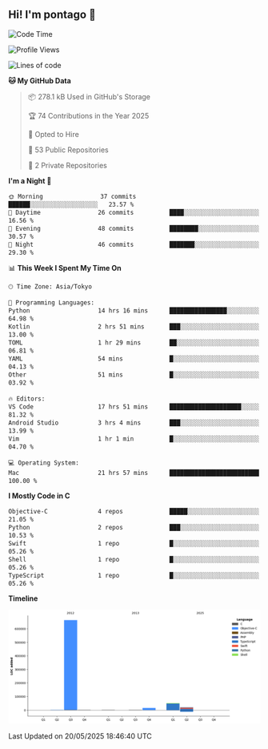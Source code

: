 ## Hi! I'm pontago 👋

<!--START_SECTION:waka-->
![Code Time](http://img.shields.io/badge/Code%20Time-230%20hrs%2057%20mins-blue)

![Profile Views](http://img.shields.io/badge/Profile%20Views-0-blue)

![Lines of code](https://img.shields.io/badge/From%20Hello%20World%20I%27ve%20Written-751.2%20thousand%20lines%20of%20code-blue)

**🐱 My GitHub Data** 

> 📦 278.1 kB Used in GitHub's Storage 
 > 
> 🏆 74 Contributions in the Year 2025
 > 
> 💼 Opted to Hire
 > 
> 📜 53 Public Repositories 
 > 
> 🔑 2 Private Repositories 
 > 
**I'm a Night 🦉** 

```text
🌞 Morning                37 commits          ██████░░░░░░░░░░░░░░░░░░░   23.57 % 
🌆 Daytime                26 commits          ████░░░░░░░░░░░░░░░░░░░░░   16.56 % 
🌃 Evening                48 commits          ████████░░░░░░░░░░░░░░░░░   30.57 % 
🌙 Night                  46 commits          ███████░░░░░░░░░░░░░░░░░░   29.30 % 
```


📊 **This Week I Spent My Time On** 

```text
🕑︎ Time Zone: Asia/Tokyo

💬 Programming Languages: 
Python                   14 hrs 16 mins      ████████████████░░░░░░░░░   64.98 % 
Kotlin                   2 hrs 51 mins       ███░░░░░░░░░░░░░░░░░░░░░░   13.00 % 
TOML                     1 hr 29 mins        ██░░░░░░░░░░░░░░░░░░░░░░░   06.81 % 
YAML                     54 mins             █░░░░░░░░░░░░░░░░░░░░░░░░   04.13 % 
Other                    51 mins             █░░░░░░░░░░░░░░░░░░░░░░░░   03.92 % 

🔥 Editors: 
VS Code                  17 hrs 51 mins      ████████████████████░░░░░   81.32 % 
Android Studio           3 hrs 4 mins        ███░░░░░░░░░░░░░░░░░░░░░░   13.99 % 
Vim                      1 hr 1 min          █░░░░░░░░░░░░░░░░░░░░░░░░   04.70 % 

💻 Operating System: 
Mac                      21 hrs 57 mins      █████████████████████████   100.00 % 
```

**I Mostly Code in C** 

```text
Objective-C              4 repos             █████░░░░░░░░░░░░░░░░░░░░   21.05 % 
Python                   2 repos             ███░░░░░░░░░░░░░░░░░░░░░░   10.53 % 
Swift                    1 repo              █░░░░░░░░░░░░░░░░░░░░░░░░   05.26 % 
Shell                    1 repo              █░░░░░░░░░░░░░░░░░░░░░░░░   05.26 % 
TypeScript               1 repo              █░░░░░░░░░░░░░░░░░░░░░░░░   05.26 % 
```



**Timeline**

![Lines of Code chart](https://raw.githubusercontent.com/pontago/pontago/main/assets/bar_graph.png)


 Last Updated on 20/05/2025 18:46:40 UTC
<!--END_SECTION:waka-->
